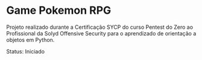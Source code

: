 # Game Pokemon RPG

Projeto realizado durante a Certificação SYCP do curso Pentest do Zero ao Profissional da Solyd Offensive Security para o aprendizado de orientação a objetos em Python.

Status: Iniciado
